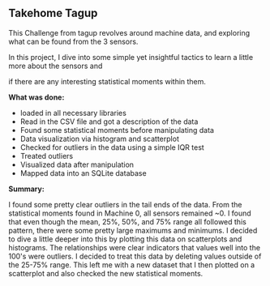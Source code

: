 ## Takehome Tagup 

This Challenge from tagup revolves around machine data, and exploring what can be found from the 3 sensors.

In this project, I dive into some simple yet insightful tactics to learn a little more about the sensors and

if there are any interesting statistical moments within them.


**What was done:**
- loaded in all necessary libraries 
- Read in the CSV file and got a description of the data
- Found some statistical moments before manipulating data
- Data visualization via histogram and scatterplot
- Checked for outliers in the data using a simple IQR test
- Treated outliers 
- Visualized data after manipulation
- Mapped data into an SQLite database

**Summary:**

I found some pretty clear outliers in the tail ends of the data.
From the statistical moments found in Machine 0, all sensors remained ~0. I found that even though the mean, 25%, 50%,
and 75% range all followed this pattern, there were some pretty large maximums and minimums. I decided to dive a little
deeper into this by plotting this data on scatterplots and histograms. The relationships were clear indicators that values well into
the 100's were outliers. I decided to treat this data by deleting values outside of the 25-75% range. This left me with a new dataset
that I then plotted on a scatterplot and also checked the new statistical moments.


